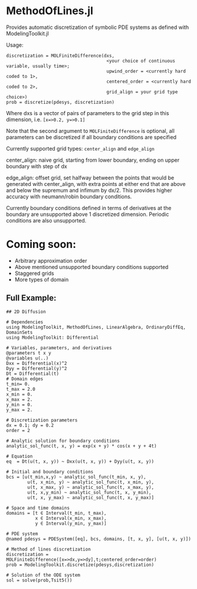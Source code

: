 # MethodOfLines.jl

Provides automatic discretization of symbolic PDE systems as defined with ModelingToolkit.jl

Usage:
```
discretization = MOLFiniteDifference(dxs, 
                                      <your choice of continuous variable, usually time>; 
                                      upwind_order = <currently hard coded to 1>, 
                                      centered_order = <currently hard coded to 2>, 
                                      grid_align = your grid type choice>)
prob = discretize(pdesys, discretization)
```
Where dxs is a vector of pairs of parameters to the grid step in this dimension, i.e. `[x=>0.2, y=>0.1]`

Note that the second argument to `MOLFiniteDifference` is optional, all parameters can be discretized if all boundary conditions are specified

Currently supported grid types: `center_align` and `edge_align`

center_align: naive grid, starting from lower boundary, ending on upper boundary with step of dx

edge_align: offset grid, set halfway between the points that would be generated with center_align, with extra points at either end that are above and below the supremum and infimum by dx/2.
This provides higher accuracy with neumann/robin boundary conditions.

Currently boundary conditions defined in terms of derivatives at the boundary are unsupported above 1 discretized dimension. Periodic conditions are also unsupported.

# Coming soon:
- Arbitrary approximation order
- Above mentioned unsupported boundary conditions supported
- Staggered grids
- More types of domain

## Full Example:
```
## 2D Diffusion

# Dependencies
using ModelingToolkit, MethodOfLines, LinearAlgebra, OrdinaryDiffEq, DomainSets
using ModelingToolkit: Differential

# Variables, parameters, and derivatives
@parameters t x y
@variables u(..)
Dxx = Differential(x)^2
Dyy = Differential(y)^2
Dt = Differential(t)
# Domain edges
t_min= 0.
t_max = 2.0
x_min = 0.
x_max = 2.
y_min = 0.
y_max = 2.

# Discretization parameters
dx = 0.1; dy = 0.2
order = 2

# Analytic solution for boundary conditions
analytic_sol_func(t, x, y) = exp(x + y) * cos(x + y + 4t)

# Equation
eq  = Dt(u(t, x, y)) ~ Dxx(u(t, x, y)) + Dyy(u(t, x, y))

# Initial and boundary conditions
bcs = [u(t_min,x,y) ~ analytic_sol_func(t_min, x, y),
        u(t, x_min, y) ~ analytic_sol_func(t, x_min, y),
        u(t, x_max, y) ~ analytic_sol_func(t, x_max, y),
        u(t, x,y_min) ~ analytic_sol_func(t, x, y_min),
        u(t, x, y_max) ~ analytic_sol_func(t, x, y_max)]

# Space and time domains
domains = [t ∈ Interval(t_min, t_max),
           x ∈ Interval(x_min, x_max),
           y ∈ Interval(y_min, y_max)]

# PDE system
@named pdesys = PDESystem([eq], bcs, domains, [t, x, y], [u(t, x, y)])

# Method of lines discretization
discretization = MOLFiniteDifference([x=>dx,y=>dy],t;centered_order=order)
prob = ModelingToolkit.discretize(pdesys,discretization)

# Solution of the ODE system
sol = solve(prob,Tsit5())
```
